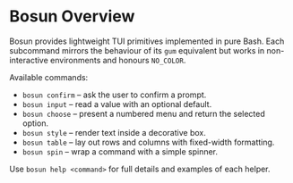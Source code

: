 # Bosun Overview

Bosun provides lightweight TUI primitives implemented in pure Bash. Each subcommand mirrors the behaviour of its `gum` equivalent but works in non-interactive environments and honours `NO_COLOR`.

Available commands:

- `bosun confirm` – ask the user to confirm a prompt.
- `bosun input` – read a value with an optional default.
- `bosun choose` – present a numbered menu and return the selected option.
- `bosun style` – render text inside a decorative box.
- `bosun table` – lay out rows and columns with fixed-width formatting.
- `bosun spin` – wrap a command with a simple spinner.

Use `bosun help <command>` for full details and examples of each helper.

